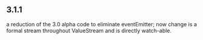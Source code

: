 ## 3.1.1

a reduction of the 3.0 alpha code to eliminate eventEmitter; now change is a formal
stream throughout ValueStream and is directly watch-able. 
